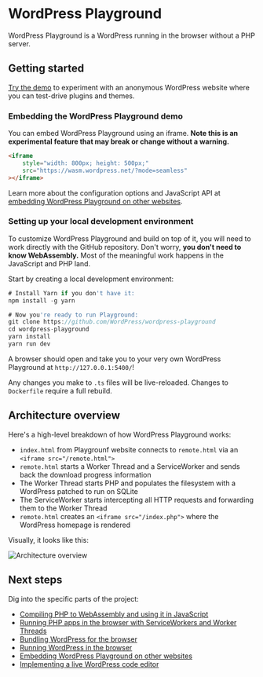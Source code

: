 # WordPress Playground

WordPress Playground is a WordPress running in the browser without a PHP server.

## Getting started

[Try the demo](https://developer.wordpress.org/playground/demo/) to experiment with an anonymous WordPress website where you can test-drive plugins and themes.

### Embedding the WordPress Playground demo

You can embed WordPress Playground using an iframe. **Note this is an experimental feature that may break or change without a warning.**

```html
<iframe
	style="width: 800px; height: 500px;"
	src="https://wasm.wordpress.net/?mode=seamless"
></iframe>
```

Learn more about the configuration options and JavaScript API at [embedding WordPress Playground on other websites](./embedding-wordpress-playground-on-other-websites.md).

### Setting up your local development environment

To customize WordPress Playground and build on top of it, you will need to work directly with the GitHub repository. Don't worry, **you don't need to know WebAssembly.** Most of the meaningful work happens in the JavaScript and PHP land.

Start by creating a local development environment:

```js
# Install Yarn if you don't have it:
npm install -g yarn

# Now you're ready to run Playground:
git clone https://github.com/WordPress/wordpress-playground
cd wordpress-playground
yarn install
yarn run dev
```

A browser should open and take you to your very own WordPress Playground at `http://127.0.0.1:5400/`!

Any changes you make to `.ts` files will be live-reloaded. Changes to `Dockerfile` require a full rebuild.

## Architecture overview

Here's a high-level breakdown of how WordPress Playground works:

-   `index.html` from Playgrounf website connects to `remote.html` via an `<iframe src="/remote.html">`
-   `remote.html` starts a Worker Thread and a ServiceWorker and sends back the download progress information
-   The Worker Thread starts PHP and populates the filesystem with a WordPress patched to run on SQLite
-   The ServiceWorker starts intercepting all HTTP requests and forwarding them to the Worker Thread
-   `remote.html` creates an `<iframe src="/index.php">` where the WordPress homepage is rendered

Visually, it looks like this:

![Architecture overview](https://raw.githubusercontent.com/wordpress/wordpress-playground/trunk/docs/architecture-overview.png)

## Next steps

Dig into the specific parts of the project:

-   [Compiling PHP to WebAssembly and using it in JavaScript](./using-php-in-javascript.md)
-   [Running PHP apps in the browser with ServiceWorkers and Worker Threads](./using-php-in-the-browser.md)
-   [Bundling WordPress for the browser](./bundling-wordpress-for-the-browser.md)
-   [Running WordPress in the browser](./running-wordpress-in-the-browser.md)
-   [Embedding WordPress Playground on other websites](./embedding-wordpress-playground-on-other-websites.md)
-   [Implementing a live WordPress code editor](./wordpress-plugin-ide.md)

